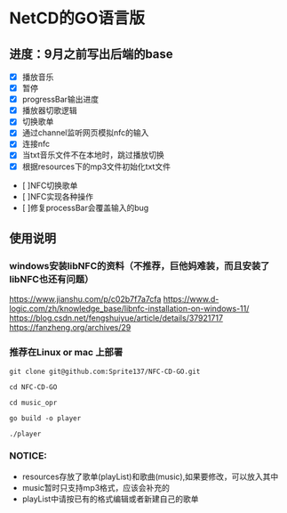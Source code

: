 # NetCD的GO语言版
## 进度：9月之前写出后端的base
- [x] 播放音乐
- [x]  暂停
- [x] progressBar输出进度
- [x]  播放器切歌逻辑
- [x] 切换歌单
- [x] 通过channel监听网页模拟nfc的输入
- [x] 连接nfc
- [x] 当txt音乐文件不在本地时，跳过播放切换
- [x] 根据resources下的mp3文件初始化txt文件
- [ ]NFC切换歌单
- [ ]NFC实现各种操作
- [ ]修复processBar会覆盖输入的bug

## 使用说明
 ### windows安装libNFC的资料（不推荐，巨他妈难装，而且安装了libNFC也还有问题）
https://www.jianshu.com/p/c02b7f7a7cfa
https://www.d-logic.com/zh/knowledge_base/libnfc-installation-on-windows-11/
https://blog.csdn.net/fengshuiyue/article/details/37921717
https://fanzheng.org/archives/29

### 推荐在Linux or mac 上部署
```
git clone git@github.com:Sprite137/NFC-CD-GO.git

cd NFC-CD-GO

cd music_opr

go build -o player

./player
```
### NOTICE:
- resources存放了歌单(playList)和歌曲(music),如果要修改，可以放入其中
- music暂时只支持mp3格式，应该会补充的
- playList中请按已有的格式编辑或者新建自己的歌单